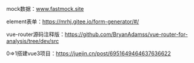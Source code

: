 mock数据：www.fastmock.site

element表单：https://mrhj.gitee.io/form-generator/#/

vue-router源码注释版：https://github.com/BryanAdamss/vue-router-for-analysis/tree/dev/src

0=>1搭建vue3项目：https://juejin.cn/post/6951649464637636622
